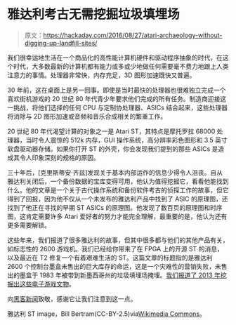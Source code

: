 # 雅达利考古无需挖掘垃圾填埋场

> 原文：<https://hackaday.com/2016/08/27/atari-archaeology-without-digging-up-landfill-sites/>

我们很幸运地生活在一个商品化的高性能计算机硬件和驱动程序抽象的时代，在这个时代，大多数最新的计算机都有能力或多或少地做任何需要毫不费力地跟上人类注意力的事情。处理器非常快，内存充足，3D 图形加速既快又普遍。

30 年前，这在桌面上是另一回事。即使是当时最快的处理器也很难独立完成一个喜欢街机游戏的 20 世纪 80 年代青少年要求他们完成的所有任务。制造商迎接这一挑战，将他们选择的任何 CPU 与定制协处理器、ASICs 结合起来，这些处理器将消除与 2D 图形加速或音频和音乐合成相关的繁重工作。

20 世纪 80 年代渴望计算的对象之一是 Atari ST，其特点是摩托罗拉 68000 处理器，当时令人震惊的 512k 内存，GUI 操作系统，高分辨率彩色图形和 3.5 英寸软盘驱动器存储。如果你打开 ST 的外壳，你会发现我们提到的那些 ASICs 是造成其令人印象深刻的规格的原因。

三十年后，[克里斯蒂安·齐兹]发现关于基本内部运作的信息少得令人沮丧。自从雅达利关闭后，一个备份数据的宝库变得可用，他认为值得挖掘它，看看他能找到什么。他的文章是一个关于古代操作系统和备份软件考古的侦探工作的故事，但它得到了回报，因为他不仅从一个未发布的雅达利产品中找到了 ASIC 的原理图，还找到了他正在寻找的早期 ST ASICs 的原理图。他发现了数百页的原理图和时序图，这肯定需要许多 Atari 爱好者的努力才能完全理解，最重要的是，他认为还有更多需要解锁。

这些年来，我们报道了很多雅达利的故事，但其中很多都与他们的其他产品有关，如标志性的 2600 游戏机。我们已经给你带来了在 FPGA 上的开源 ST 的消息，以及最近在 T2 修复一个有着艰难生活的 ST。这篇文章的标题指的是雅达利 2600 个控制台墨盒未售出的巨大库存的命运，这是一个灾难性的营销失败，未售出的墨盒于 1983 年被带到新墨西哥州的垃圾填埋场掩埋。[我们报道了 2013 年挖掘出这些电子游戏文物](http://hackaday.com/2014/11/05/atari-video-game-burial-hits-ebay/)。

向[黑客新闻](https://news.ycombinator.com/item?id=12357832)致敬，感谢它让我们注意到这一点。

雅达利 ST image，Bill Bertram(CC-BY-2.5)via[Wikimedia Commons](https://commons.wikimedia.org/wiki/File:Atari_1040STf.jpg)。